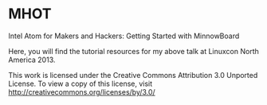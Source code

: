 MHOT
====

Intel Atom for Makers and Hackers: Getting Started with MinnowBoard

Here, you will find the tutorial resources for my above talk at Linuxcon North America 2013.

This work is licensed under the Creative Commons Attribution 3.0 Unported License. To view a copy of this license, visit
http://creativecommons.org/licenses/by/3.0/

